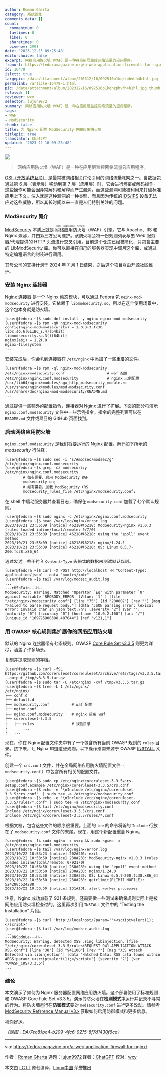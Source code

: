 ```yaml
---
author: Roman Gherta
category: 系统运维
comments_data: []
count:
  commentnum: 0
  favtimes: 0
  likes: 0
  sharetimes: 0
  viewnum: 2098
date: '2023-12-16 09:25:48'
editorchoice: false
excerpt: 网络应用防火墙（WAF）是一种在应用层监控网络流量的应用程序。
fromurl: https://fedoramagazine.org/a-web-application-firewall-for-nginx/
id: 16479
islctt: true
largepic: /data/attachment/album/202312/16/092516o1kqhzphvhh4h1hl.jpg
permalink: /article-16479-1.html
pic: /data/attachment/album/202312/16/092516o1kqhzphvhh4h1hl.jpg.thumb.jpg
related: []
reviewer: wxy
selector: lujun9972
summary: 网络应用防火墙（WAF）是一种在应用层监控网络流量的应用程序。
tags:
- WAF
- ModSecurity
thumb: false
title: 为 Nginx 配置 ModSecurity 网络应用防火墙
titlepic: true
translator: ChatGPT
updated: '2023-12-16 09:25:48'
---
```


![](/data/attachment/album/202312/16/092516o1kqhzphvhh4h1hl.jpg)



> 
> 网络应用防火墙（WAF）是一种在应用层监控网络流量的应用程序。
> 
> 
> 


[OSI（开放系统互联）](https://osi-model.com/) 是最常被网络相关讨论引用的网络流量框架之一。当数据包通过第 6 层（表示层）移动到第 7 层（应用层）时，它会进行解密或解码操作。这些操作可能会因异常解码和解释而产生漏洞，而这些漏洞可能被利用来打破标准应用上下文。注入就是这种漏洞的一种类型，而且因为传统的 [IDS/IPS](https://en.wikipedia.org/wiki/Intrusion_detection_system) 设备无法应对这些威胁，所以其长时间以来一直是人们特别关注的问题。


### ModSecurity 简介


[ModSecurity](https://github.com/SpiderLabs/ModSecurity) 本质上就是 <ruby> 网络应用防火墙 <rt>  web application firewall </rt></ruby>（WAF）引擎。它与 Apache、IIS 和 Nginx 兼容，并由第三方公司维护。该防火墙会将一份规则列表与由 Web 服务器/代理提供的 HTTP 头流进行交叉引用。目前这个仓库已经被简化，只包含主要的 LibModSecurity 库。你可以直接在自己的服务器实现中调用这个库，或通过特定编程语言的封装进行调用。


其母公司的支持计划于 2024 年 7 月 1 日结束，之后这个项目将由开源社区维护。


### 安装 Nginx 连接器


[Nginx 连接器](https://github.com/SpiderLabs/ModSecurity-nginx) 是一个 Nginx 动态模块，可以通过 Fedora 包 `nginx-mod-modsecurity` 进行安装。它依赖于 `libmodsecurity.so`，所以在这个使用场景中，这个包本身就是防火墙。



```
[user@fedora ~]$ sudo dnf install -y nginx nginx-mod-modsecurity
[user@fedora ~]$ rpm -qR nginx-mod-modsecurity
config(nginx-mod-modsecurity) = 1.0.3-3.fc38
libc.so.6(GLIBC_2.4)(64bit)
libmodsecurity.so.3()(64bit)
nginx(abi) = 1.24.0
nginx-filesystem
...

```

安装完成后，你会见到连接器在 `/etc/nginx` 中添加了一些重要的文件。



```
[user@fedora ~]$ rpm -ql nginx-mod-modsecurity
/etc/nginx/modsecurity.conf                   # waf 配置
/etc/nginx/nginx.conf.modsecurity             # nginx 示例配置
/usr/lib64/nginx/modules/ngx_http_modsecurity_module.so
/usr/share/nginx/modules/mod-modsecurity.conf
/usr/share/doc/nginx-mod-modsecurity/README.md
...

```

通过提供一些额外的配置指令，连接器对 Nginx 进行了扩展。下面的部分将演示 `nginx.conf.modsecurity` 文件中一些示例指令。指令的完整列表可以在 `README.md` 文件或项目的 GitHub 页面找到。


### 启动网络应用防火墙


`nginx.conf.modsecurity` 是我们将要运行的 Nginx 配置。解开如下所示的 *modsecurity* 行注释：



```
[user@fedora ~]$ sudo sed -i 's/#modsec/modsec/g' /etc/nginx/nginx.conf.modsecurity
[user@fedora ~]$ grep -C2 modsecurity /etc/nginx/nginx.conf.modsecurity
        # 如有需要，启用 ModSecurity WAF
        modsecurity on;
        # 如有需要，加载 ModSecurity CRS
        modsecurity_rules_file /etc/nginx/modsecurity.conf;

```

在 shell 中启动服务器并查看日志，确保在 `modsecurity.conf` 加载了七个默认规则。



```
[user@fedora ~]$ sudo nginx -c /etc/nginx/nginx.conf.modsecurity
[user@fedora ~]$ head /var/log/nginx/error.log
2023/10/21 23:55:09 [notice] 46218#46218: ModSecurity-nginx v1.0.3 (rules loaded inline/local/remote: 0/7/0)
2023/10/21 23:55:09 [notice] 46218#46218: using the "epoll" event method
2023/10/21 23:55:09 [notice] 46218#46218: nginx/1.24.0
2023/10/21 23:55:09 [notice] 46218#46218: OS: Linux 6.5.7-200.fc38.x86_64

```

通过发送一些不符合 `Content-Type` 头格式的数据来测试默认规则。



```
[user@fedora ~]$ curl -X POST http://localhost -H "Content-Type: application/json" --data "<xml></xml>"
[user@fedora ~]$ tail /var/log/modsec_audit.log
...
---rH5bFain---H--
ModSecurity: Warning. Matched "Operator `Eq' with parameter `0' against variable `REQBODY_ERROR' (Value: `1' ) [file "/etc/nginx/modsecurity.conf"] [line "75"] [id "200002"] [rev ""] [msg "Failed to parse request body."] [data "JSON parsing error: lexical error: invalid char in json text.\n"] [severity "2"] [ver ""] [maturity "0"] [accuracy "0"] [hostname "10.0.2.100"] [uri "/"] [unique_id "169795900388.487044"] [ref "v121,1"]

```

### 用 OWASP 核心规则集扩展你的网络应用防火墙


默认的 Nginx 连接器带有七条规则。OWASP [Core Rule Set v3.3.5](https://github.com/coreruleset/coreruleset/tree/v3.3.5/rules) 则更为详尽，涵盖了许多场景。


复制并提取规则的存档。



```
[user@fedora ~]$ curl -fSL https://github.com/coreruleset/coreruleset/archive/refs/tags/v3.3.5.tar.gz --output /tmp/v3.3.5.tar.gz
[user@fedora ~]$ sudo tar -C /etc/nginx -xvf /tmp/v3.3.5.tar.gz
[user@fedora ~]$ tree -L 1 /etc/nginx/
/etc/nginx/
├── conf.d
├── default.d
├── modsecurity.conf          # waf 配置
├── nginx.conf
├── nginx.conf.modsecurity    # nginx 启用 waf
├── coreruleset-3.3.5
├   ├── rules                 # 规则目录
├       ...
├   ...

```

现在，你在 Nginx 配置文件夹中有了一个包含所有当前 OWASP 规则的 `rules` 目录。接下来，让 Nginx 知道这些规则。以下操作指南来源于 OWASP [INSTALL](https://github.com/coreruleset/coreruleset/blob/v3.3.5/INSTALL) 文件。


创建一个 `crs.conf` 文件，并在全局网络应用防火墙配置文件（ `modsecurity.conf` ）中包含所有相关的配置文件。



```
[user@fedora ~]$ sudo cp /etc/nginx/coreruleset-3.3.5/crs-setup.conf.example /etc/nginx/coreruleset-3.3.5/crs.conf
[user@fedora ~]$ echo -e "\nInclude /etc/nginx/coreruleset-3.3.5/crs.conf"  | sudo tee -a /etc/nginx/modsecurity.conf
[user@fedora ~]$ echo -e "\nInclude /etc/nginx/coreruleset-3.3.5/rules/*.conf" | sudo tee -a /etc/nginx/modsecurity.conf
[user@fedora ~]$ tail /etc/nginx/modsecurity.conf
Include /etc/nginx/coreruleset-3.3.5/crs.conf
Include /etc/nginx/coreruleset-3.3.5/rules/*.conf

```

根据文档，包含这些文件的顺序很重要。上面的 `tee` 的命令将新的 `Include` 行放在了 `modsecurity.conf` 文件的末尾。现在，用这个新配置重启 Nginx。



```
[user@fedora ~]$ sudo nginx -s stop && sudo nginx -c /etc/nginx/nginx.conf.modsecurity
[user@fedora ~]$ tail /var/log/nginx/error.log
2023/10/22 10:53:23 [notice] 202#202: exit
2023/10/22 10:53:50 [notice] 230#230: ModSecurity-nginx v1.0.3 (rules loaded inline/local/remote: 0/921/0)
2023/10/22 10:53:50 [notice] 230#230: using the "epoll" event method
2023/10/22 10:53:50 [notice] 230#230: nginx/1.24.0
2023/10/22 10:53:50 [notice] 230#230: OS: Linux 6.5.7-200.fc38.x86_64
2023/10/22 10:53:50 [notice] 230#230: getrlimit(RLIMIT_NOFILE): 524288:524288
2023/10/22 10:53:50 [notice] 231#231: start worker processes

```

注意，Nginx 成功加载了 921 条规则。还需要做一些测试来确保规则实际上是被网络应用防火墙检查过的。这里再次引用 `INSTALL` 文件中的 “Testing the Installation” 片段。



```
[user@fedora ~]$ curl 'http://localhost/?param=''><script>alert(1);</script>'
[user@fedora ~]$ tail /var/log/modsec_audit.log
...
---8NSpdnLe---H--
ModSecurity: Warning. detected XSS using libinjection. [file "/etc/nginx/coreruleset-3.3.5/rules/REQUEST-941-APPLICATION-ATTACK-XSS.conf"] [line "38"] [id "941100"] [rev ""] [msg "XSS Attack Detected via libinjection"] [data "Matched Data: XSS data found within ARGS:param: ><script>alert(1);</script>"] [severity "2"] [ver "OWASP_CRS/3.3.5"]
...

```

### 结论


本文演示了如何为 Nginx 服务器配置网络应用防火墙。这个部署使用了标准规则和 OWASP Core Rule Set v3.3.5。演示的防火墙在**检测模式**中运行并记录不寻常的行为。将防火墙运行在**防御模式**要对 `modsecurity.conf` 进行更多改动。请参考 [ModSecurity Reference Manual v3.x](https://github.com/SpiderLabs/ModSecurity/wiki/Reference-Manual-(v3.x)) 获取如何启用防御模式和更多信息。


祝你好运。


*（题图：DA/7ec85bc4-b209-4fc6-9275-8f7d1430f6ca）*




---


via: <https://fedoramagazine.org/a-web-application-firewall-for-nginx/>


作者：[Roman Gherta](https://fedoramagazine.org/author/romangherta/) 选题：[lujun9972](https://github.com/lujun9972) 译者：[ChatGPT](https://linux.cn/lctt/ChatGPT) 校对：[wxy](https://github.com/wxy)


本文由 [LCTT](https://github.com/LCTT/TranslateProject) 原创编译，[Linux中国](https://linux.cn/) 荣誉推出